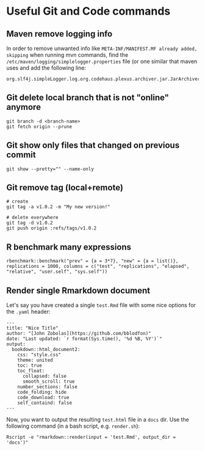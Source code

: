 # Useful Git and Code commands

## Maven remove logging info 

In order to remove unwanted info like `META-INF/MANIFEST.MF already added, skipping` when running mvn commands, find the `/etc/maven/logging/simplelogger.properties` file (or one similar that maven uses and add the following line:

```
org.slf4j.simpleLogger.log.org.codehaus.plexus.archiver.jar.JarArchiver=warn
```

## Git delete local branch that is not "online" anymore

```
git branch -d <branch-name>
git fetch origin --prune
```

## Git show only files that changed on previous commit

```
git show --pretty="" --name-only
```

## Git remove tag (local+remote)                                                                                                                    
```                                                                             
# create                                                                        
git tag -a v1.0.2 -m "My new version!"                                          
                                                                                
# delete everywhere                                                             
git tag -d v1.0.2                                                               
git push origin :refs/tags/v1.0.2                                               
```

## R benchmark many expressions

```
rbenchmark::benchmark("prev" = {a = 3*7}, "new" = {a = list()}, replications = 1000, columns = c("test", "replications", "elapsed", "relative", "user.self", "sys.self"))
```

## Render single Rmarkdown document

Let's say you have created a single `test.Rmd` file with some nice options for the `.yaml` header:

```
---
title: "Nice Title"
author: "[John Zobolas](https://github.com/bblodfon)"
date: "Last updated: `r format(Sys.time(), '%d %B, %Y')`"
output:
  bookdown::html_document2:
    css: "style.css"
    theme: united
    toc: true
    toc_float:
      collapsed: false
      smooth_scroll: true
    number_sections: false
    code_folding: hide
    code_download: true
    self_containd: false
---
```

Now, you want to output the resulting `test.html` file in a `docs` dir.
Use the following command (in a bash script, e.g. `render.sh`):

```
Rscript -e "rmarkdown::render(input = 'test.Rmd', output_dir = 'docs')"
```

